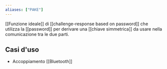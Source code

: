 ```yaml
---
aliases: ["PAKE"]
---
```


[[Funzione ideale]] di [[challenge-response based on password]] che utilizza la [[password]] per derivare una [[chiave simmetrica]] da usare nella comunicazione tra le due parti.

## Casi d'uso

- Accoppiamento [[Bluetooth]]
